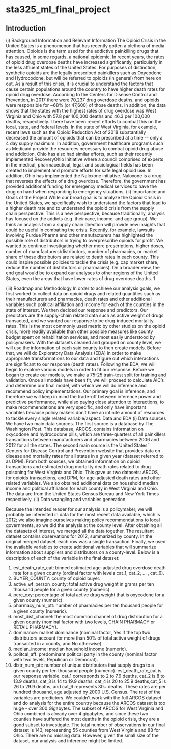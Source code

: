 # sta325_ml_final_project

## Introduction
(i) Background Information and Relevant Information
The Opioid Crisis in the United States is a phenomenon that has recently gotten a plethora of media attention. Opioids is the term used for the addictive painkilling drugs that has caused, in some regards, a national epidemic. In recent years, the rates of opioid drug overdose deaths have increased significantly, particularly in the less affluent states of the United States. For purposes of distinction, synthetic opioids are the legally prescribed painkillers such as Oxycodone and Hydrocodone, but will be referred to opioids (in general) from here on out. As a result of this crisis, it is crucial to understand the factors that cause certain populations around the country to have higher death rates for opioid drug overdose.
According to the Centers for Disease Control and Prevention, in 2017 there were 70,237 drug overdose deaths, and opioids were responsible for ~68% (or 47,600) of those deaths. In addition, the data shows that the states with the highest rates of drug overdose was West Virginia and Ohio with 57.8 per 100,000 deaths and 46.3 per 100,000 deaths, respectively. There have been recent efforts to combat this on the local, state, and federal levels. In the state of West Virginia, for example, recent laws such as the Opioid Reduction Act of 2018 substantially decreased the amount of opioids that can be prescribed at a time -- only a 4 day supply maximum. In addition, government healthcare programs such as Medicaid provide the resources necessary to combat opioid drug abuse and addiction. Ohio has also had similar efforts, such as their recently implemented RecoveryOhio Initiative where a council comprised of experts in the medical, pharmaceutical, legal, and sociological fields has been created to implement and promote efforts for safe legal opioid use. In addition, Ohio has implemented the Naloxone initiative. Naloxone is a drug that reverses the effects of a drug overdose. Therefore, the government has provided additional funding for emergency medical services to have the drug on hand when responding to emergency situations.
(ii) Importance and Goals of the Project
While our broad goal is to analyze the Opioid Crisis in the United States, we specifically wish to understand the factors that lead to a higher death rate and to understand the opioid crisis from the supply chain perspective. This is a new perspective, because traditionally, analysis has focused on the addicts (e.g. their race, income, and age group). We think an analysis from a supply chain direction will provide new insights that could be useful in combating the crisis. Recently, for example, lawsuits involving Purdue Pharma and other manufacturers has highlighted the possible role of distributors in trying to overprescribe opioids for profit. We wanted to continue investigating whether more prescriptions, higher doses, number of manufacturers/distributors, number of pharmacies, or market share of these distributors are related to death rates in each county. This could inspire possible policies to tackle the crisis (e.g. cap market share, reduce the number of distributors or pharmacies). On a broader view, the end goal would be to expand our analyses to other regions of the United States, even the areas that have lower rates of drug overdose deaths.
 1

(iii) Roadmap and Methodology
In order to achieve our analysis goals, we first worked to collect data on opioid drugs and related quantities such as their manufacturers and pharmacies, death rates and other additional variables such political affiliation and income for each of the counties in the state of interest.
We then decided our response and predictors. Our predictors are the supply-chain related data such as active weight of drugs transacted, and we wanted our response to be drug-induced mortality rates. This is the most commonly used metric by other studies on the opioid crisis, more readily available than other possible measures like county budget spent on rehabilitation services, and most easily understood by policymakers.
With the datasets cleaned and grouped on county level, we will use the information of each said county to then create models. Before that, we will do Exploratory Data Analysis (EDA) in order to make appropriate transformations to our data and figure out which interactions are significant to our response (death rates). Following the EDA, we will begin to explore various models in order to fit our response. Before we began to create our models, we make a 75-25 train-test split for training and validation.
Once all models have been fit, we will proceed to calculate AIC’s and determine our final model, with which we will do inference and recommend policy implementations. Our primary goal is inference, and therefore we will keep in mind the trade-off between inference power and predictive performance, while also paying close attention to interactions, to make recommendations are very specific, and only have important variables because policy makers don’t have an infinite amount of resources to tackle every single related variable/aspect.
Data and EDA
(i) Data sources
We have two main data sources. The first source is a database by The Washington Post. This database, ​ARCOS,​ contains information on oxycodone and hydrocodone pills, which are three-quarters of all painkillers transactions between manufacturers and pharmacies between 2006 and 2012 for all the states. The second main source is the United States’ Centers for Disease Control and Prevention website that provides data on disease and mortality rates for all states in a given year (dataset referred to as ​DPM​). From both sources, we obtained information on opioid transactions and estimated drug mortality death rates related to drug poisoning for West Virginia and Ohio. This gave us two datasets: ARCOS, for opioids transactions, and DPM, for age-adjusted death rates and other related variables. We also obtained additional data on household median income and political affiliation for each county in West Virginia and Ohio. The data are from the United States Census Bureau and New York Times respectively.
(ii) Data wrangling and variables generation

Because the intended reader for our analysis is a policymaker, we will probably be interested in data for the most recent data available, which is 2012; we also imagine ourselves making policy recommendations to local governments, so we did the analysis at the county level. After obtaining all the datasets of interest, we merged all the data together. The resultant dataset contains observations for 2012, summarized by county. In the original merged dataset, each row was a single transaction. Finally, we used the available variables to create additional variables that will summarize information about suppliers and distributors on a county-level. Below is a description of each of the variable in the final dataset:
1. est_death_rate_cat: ​binned estimated age-adjusted drug overdose death rate for a given county (ordinal factor with levels ​cat_1​, ​cat_2​, ... , ​cat_6​).
2. BUYER_COUNTY: ​county of opioid buyer.
3. active_wt_person_county: ​total active drug weight in grams per ten thousand people for
a given county (numeric).
4. perc_oxy: ​percentage of total active drug weight that is oxycodone for a given county
(numeric).
5. pharmacy_num_ptt: number of pharmacies per ten thousand people for a given county
(numeric).
6. most_dist_channel: ​the most common channel of drug distribution for a given county
(nominal factor with two levels, ​CHAIN PHARMACY​ or ​RETAIL PHARMACY​).
7. dominance: ​market dominance (nominal factor, ​Yes ​if the top two distributors account for more than 50% of total active weight of drugs transacted in a county, and ​No
otherwise).
8. median_income​: ​median household income (numeric).
9. politcal_aff: predominant political party in the county (nominal factor with two levels,
Repulican​ or ​Democrat​).
10. distr_num_ptt: ​number of unique distributors that supply drugs to a given county per ten
thousand people (numeric).
est_death_rate_cat ​is our response variable. ​cat_1 ​corresponds to 2 to 7.9 deaths, ​cat_2
is 8 to 13.9 deaths, ​cat_3 ​is 14 to 19.9 deaths, ​cat_4 ​is 20 to 25.9 deaths, ​cat_5 ​is 26 to 29.9 deaths, and ​cat_6 ​represents 30+ deaths. These rates are per hundred thousand, age adjusted by 2000 U.S. Census. The rest of the variables are predictors.
We couldn’t work with the full ARCOS dataset and do analysis for the entire country because the ARCOS dataset is too huge - over 300 Gigabytes. The subset of ARCOS for West Virginia and Ohio combined is already over 4 gigabytes, and since these two counties have suffered the most deaths in the opioid crisis, they are a good subset to investigate.
The total number of observations in our final dataset is 143, representing 55 counties from West Virginia and 88 for Ohio. There are no missing data. However, given the small size of the dataset, our analysis and inference might be limited.
